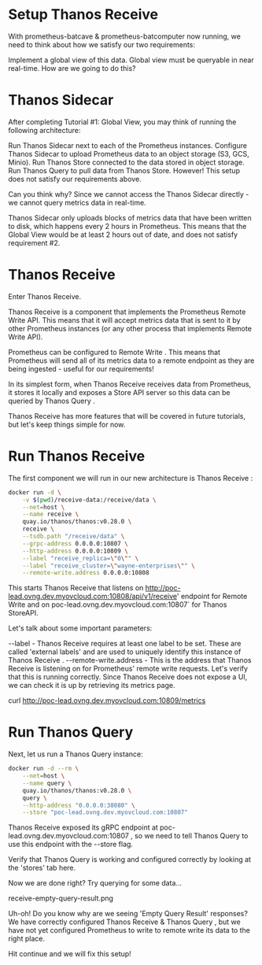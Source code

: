 # Setup Thanos Receive
With prometheus-batcave & prometheus-batcomputer now running, we need to think about how we satisfy our two requirements:

Implement a global view of this data.
Global view must be queryable in near real-time.
How are we going to do this?

# Thanos Sidecar
After completing Tutorial #1: Global View, you may think of running the following architecture:

Run Thanos Sidecar next to each of the Prometheus instances.
Configure Thanos Sidecar to upload Prometheus data to an object storage (S3, GCS, Minio).
Run Thanos Store connected to the data stored in object storage.
Run Thanos Query to pull data from Thanos Store.
However! This setup does not satisfy our requirements above.

Can you think why?
Since we cannot access the Thanos Sidecar directly - we cannot query metrics data in real-time.

Thanos Sidecar only uploads blocks of metrics data that have been written to disk, which happens every 2 hours in Prometheus.
This means that the Global View would be at least 2 hours out of date, and does not satisfy requirement #2.

# Thanos Receive
Enter Thanos Receive.

Thanos Receive is a component that implements the Prometheus Remote Write API. This means that it will accept metrics data that is sent to it by other Prometheus instances (or any other process that implements Remote Write API).

Prometheus can be configured to Remote Write . This means that Prometheus will send all of its metrics data to a remote endpoint as they are being ingested - useful for our requirements!

In its simplest form, when Thanos Receive receives data from Prometheus, it stores it locally and exposes a Store API server so this data can be queried by Thanos Query .

Thanos Receive has more features that will be covered in future tutorials, but let's keep things simple for now.

# Run Thanos Receive
The first component we will run in our new architecture is Thanos Receive :
```bash
docker run -d \
    -v $(pwd)/receive-data:/receive/data \
    --net=host \
    --name receive \
    quay.io/thanos/thanos:v0.28.0 \
    receive \
    --tsdb.path "/receive/data" \
    --grpc-address 0.0.0.0:10807 \
    --http-address 0.0.0.0:10809 \
    --label "receive_replica=\"0\"" \
    --label "receive_cluster=\"wayne-enterprises\"" \
    --remote-write.address 0.0.0.0:10808
```
This starts Thanos Receive that listens on http://poc-lead.ovng.dev.myovcloud.com:10808/api/v1/receive' endpoint for Remote Write and on poc-lead.ovng.dev.myovcloud.com:10807` for Thanos StoreAPI.

Let's talk about some important parameters:

--label - Thanos Receive requires at least one label to be set. These are called 'external labels' and are used to uniquely identify this instance of Thanos Receive .
--remote-write.address - This is the address that Thanos Receive is listening on for Prometheus' remote write requests.
Let's verify that this is running correctly. Since Thanos Receive does not expose a UI, we can check it is up by retrieving its metrics page.

curl http://poc-lead.ovng.dev.myovcloud.com:10809/metrics

# Run Thanos Query
Next, let us run a Thanos Query instance:
```bash
docker run -d --rm \
    --net=host \
    --name query \
    quay.io/thanos/thanos:v0.28.0 \
    query \
    --http-address "0.0.0.0:38080" \
    --store "poc-lead.ovng.dev.myovcloud.com:10807"
```
Thanos Receive exposed its gRPC endpoint at poc-lead.ovng.dev.myovcloud.com:10807 , so we need to tell Thanos Query to use this endpoint with the --store flag.

Verify that Thanos Query is working and configured correctly by looking at the 'stores' tab here.

Now we are done right? Try querying for some data...

receive-empty-query-result.png

Uh-oh! Do you know why are we seeing 'Empty Query Result' responses?
We have correctly configured Thanos Receive & Thanos Query , but we have not yet configured Prometheus to write to remote write its data to the right place.

Hit continue and we will fix this setup!